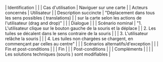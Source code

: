 | Identification                                                              |                                                                          | 
| Cas d'utilisation                                                           | Naviguer sur une carte                                                   | 
| Acteurs concernés                                                           | Utilisateur                                                              | 
| Description succincte                                                       | "Déplacement dans tous les sens possibles ( translations)                | 
| sur la carte selon les actions de l'utilisateur (drag and drop)"            |                                                                          | 
| Dialogue                                                                    |                                                                          | 
| Scénario nominal                                                            | "1. L'utilisateur clique sur le bouton gauche de la souris et la déplace | 
| 2. Les tuiles se décalent dans le sens contraire de la souris               |                                                                          | 
| 3. L'utilisateur relâche la souris                                          |                                                                          | 
| 4. Les tuiles non chargées se chargent, en commençant par celles au centre" |                                                                          | 
| Scénarios alternatifs/d'exception                                           |                                                                          | 
| Fin et post-conditions                                                      |                                                                          | 
| Fin                                                                         |                                                                          | 
| Post-conditions                                                             |                                                                          | 
| Compléments                                                                 |                                                                          | 
|                                                                             | Les solutions techniques (souris ) sont modifiables                      | 

